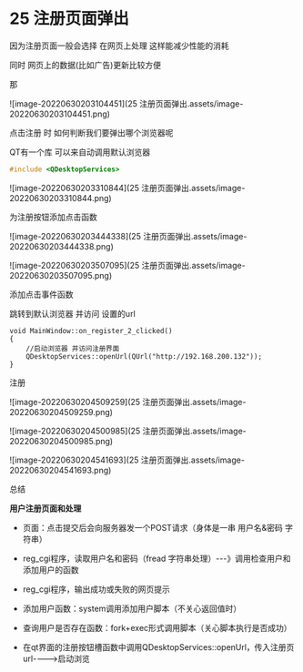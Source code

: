 # 25 注册页面弹出

因为注册页面一般会选择 在网页上处理 这样能减少性能的消耗

同时 网页上的数据(比如广告)更新比较方便 

那

![image-20220630203104451](25 注册页面弹出.assets/image-20220630203104451.png)

点击注册 时 如何判断我们要弹出哪个浏览器呢

QT有一个库 可以来自动调用默认浏览器

```c++
#include <QDesktopServices>
```

![image-20220630203310844](25 注册页面弹出.assets/image-20220630203310844.png)



为注册按钮添加点击函数

![image-20220630203444338](25 注册页面弹出.assets/image-20220630203444338.png)

![image-20220630203507095](25 注册页面弹出.assets/image-20220630203507095.png)



添加点击事件函数

跳转到默认浏览器 并访问 设置的url

```
void MainWindow::on_register_2_clicked()
{
    //启动浏览器 并访问注册界面
    QDesktopServices::openUrl(QUrl("http://192.168.200.132"));
}
```

注册

![image-20220630204509259](25 注册页面弹出.assets/image-20220630204509259.png)

![image-20220630204500985](25 注册页面弹出.assets/image-20220630204500985.png)

![image-20220630204541693](25 注册页面弹出.assets/image-20220630204541693.png)



总结

**用户注册页面和处理**

- 页面：点击提交后会向服务器发一个POST请求（身体是一串 用户名&密码 字符串）

- reg_cgi程序，读取用户名和密码（fread 字符串处理）---》调用检查用户和添加用户的函数

- reg_cgi程序，输出成功或失败的网页提示

- 添加用户函数：system调用添加用户脚本（不关心返回值时）

- 查询用户是否存在函数：fork+exec形式调用脚本（关心脚本执行是否成功）

- 在qt界面的注册按钮槽函数中调用QDesktopServices::openUrl，传入注册页url---->启动浏览